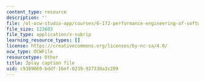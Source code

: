 ```yaml
---
content_type: resource
description: ''
file: /ol-ocw-studio-app/courses/6-172-performance-engineering-of-software-systems-fall-2018/c9389069bddf16ef0239927338a3c209_IT_4fw6gfJw.srt
file_size: 123683
file_type: application/x-subrip
learning_resource_types: []
license: https://creativecommons.org/licenses/by-nc-sa/4.0/
ocw_type: OCWFile
resourcetype: Other
title: 3play caption file
uid: c9389069-bddf-16ef-0239-927338a3c209
---
```

